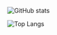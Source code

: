 ![GitHub stats](https://github-readme-stats.vercel.app/api?username=steenzout&show_icons=true&theme=transparent)

![Top Langs](https://github-readme-stats.vercel.app/api/top-langs/?username=steenzout&show_icons=true&theme=transparent)
